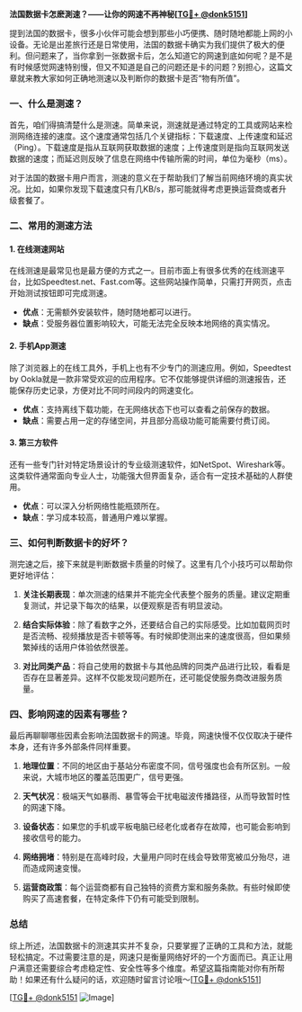 **法国数据卡怎麽測速？——让你的网速不再神秘[[TG💪+ @donk5151](https://t.me/s/donk5151)]**

提到法国的数据卡，很多小伙伴可能会想到那些小巧便携、随时随地都能上网的小设备。无论是出差旅行还是日常使用，法国的数据卡确实为我们提供了极大的便利。但问题来了，当你拿到一张数据卡后，怎么知道它的网速到底如何呢？是不是有时候感觉网速特别慢，但又不知道是自己的问题还是卡的问题？别担心，这篇文章就来教大家如何正确地测速以及判断你的数据卡是否“物有所值”。

### 一、什么是测速？

首先，咱们得搞清楚什么是测速。简单来说，测速就是通过特定的工具或网站来检测网络连接的速度。这个速度通常包括几个关键指标：下载速度、上传速度和延迟（Ping）。下载速度是指从互联网获取数据的速度；上传速度则是指向互联网发送数据的速度；而延迟则反映了信息在网络中传输所需的时间，单位为毫秒（ms）。

对于法国的数据卡用户而言，测速的意义在于帮助我们了解当前网络环境的真实状况。比如，如果你发现下载速度只有几KB/s，那可能就得考虑更换运营商或者升级套餐了。

### 二、常用的测速方法

#### 1. 在线测速网站

在线测速是最常见也是最方便的方式之一。目前市面上有很多优秀的在线测速平台，比如Speedtest.net、Fast.com等。这些网站操作简单，只需打开网页，点击开始测试按钮即可完成测速。

- **优点**：无需额外安装软件，随时随地都可以进行。
- **缺点**：受服务器位置影响较大，可能无法完全反映本地网络的真实情况。

#### 2. 手机App测速

除了浏览器上的在线工具外，手机上也有不少专门的测速应用。例如，Speedtest by Ookla就是一款非常受欢迎的应用程序。它不仅能够提供详细的测速报告，还能保存历史记录，方便对比不同时间段内的网速变化。

- **优点**：支持离线下载功能，在无网络状态下也可以查看之前保存的数据。
- **缺点**：需要占用一定的存储空间，并且部分高级功能可能需要付费订阅。

#### 3. 第三方软件

还有一些专门针对特定场景设计的专业级测速软件，如NetSpot、Wireshark等。这类软件通常面向专业人士，功能强大但界面复杂，适合有一定技术基础的人群使用。

- **优点**：可以深入分析网络性能瓶颈所在。
- **缺点**：学习成本较高，普通用户难以掌握。

### 三、如何判断数据卡的好坏？

测完速之后，接下来就是判断数据卡质量的时候了。这里有几个小技巧可以帮助你更好地评估：

1. **关注长期表现**：单次测速的结果并不能完全代表整个服务的质量。建议定期重复测试，并记录下每次的结果，以便观察是否有明显波动。

2. **结合实际体验**：除了看数字之外，还要结合自己的实际感受。比如加载网页时是否流畅、视频播放是否卡顿等等。有时候即使测出来的速度很高，但如果频繁掉线的话用户体验依然很差。

3. **对比同类产品**：将自己使用的数据卡与其他品牌的同类产品进行比较，看看是否存在显著差异。这样不仅能发现问题所在，还可能促使服务商改进服务质量。

### 四、影响网速的因素有哪些？

最后再聊聊哪些因素会影响法国数据卡的网速。毕竟，网速快慢不仅仅取决于硬件本身，还有许多外部条件同样重要。

1. **地理位置**：不同的地区由于基站分布密度不同，信号强度也会有所区别。一般来说，大城市地区的覆盖范围更广，信号更强。

2. **天气状况**：极端天气如暴雨、暴雪等会干扰电磁波传播路径，从而导致暂时性的网速下降。

3. **设备状态**：如果您的手机或平板电脑已经老化或者存在故障，也可能会影响到接收信号的能力。

4. **网络拥堵**：特别是在高峰时段，大量用户同时在线会导致带宽被瓜分殆尽，进而造成网速变慢。

5. **运营商政策**：每个运营商都有自己独特的资费方案和服务条款。有些时候即使购买了高速套餐，在特定条件下仍有可能受到限制。

### 总结

综上所述，法国数据卡的测速其实并不复杂，只要掌握了正确的工具和方法，就能轻松搞定。不过需要注意的是，网速只是衡量网络好坏的一个方面而已。真正让用户满意还需要综合考虑稳定性、安全性等多个维度。希望这篇指南能对你有所帮助！如果还有什么疑问的话，欢迎随时留言讨论哦～[[TG💪+ @donk5151](https://t.me/s/donk5151)]

[[TG💪+ @donk5151](https://t.me/s/donk5151) ![Image](https://i.postimg.cc/rwNCRYN7/Snipaste-2025-04-30-17-27-05.png)]